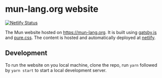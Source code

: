 # mun-lang.org website

[![Netlify Status](https://api.netlify.com/api/v1/badges/a52c9a69-6bc8-445e-b7fa-d17ab08cb7a3/deploy-status)](https://app.netlify.com/sites/nifty-cori-e5e2bb/deploys)

The Mun website hosted on https://mun-lang.org. It is built using [gatsby.js](https://www.gatsbyjs.org/) and [pure.css](https://purecss.io/). The content is hosted and automatically deployed at [netlify](https://netlify.com/).

## Development

To run the website on you local machine, clone the repo, run `yarn` followed by `yarn start` to start a local development server.